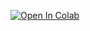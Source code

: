 [![Open In Colab](https://colab.research.google.com/assets/colab-badge.svg)](https://colab.research.google.com/github/markhanslip/blob/master/PhD_Ch6_Char-RNN/Chapter_6_Notebook_Char-RNN_v2.ipynb)
